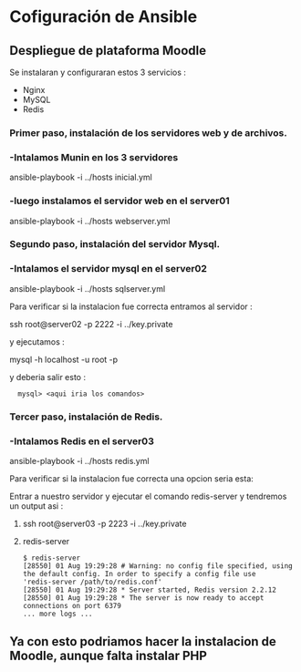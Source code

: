# Cofiguración de Ansible

## Despliegue de plataforma Moodle

Se instalaran  y configuraran estos  3 servicios : 
<ul>
  <li>Nginx</li>
  <li>MySQL</li>
  <li>Redis</li>
</ul>

<h3>Primer paso, instalación de los servidores web y de archivos.</h3>

### -Intalamos Munin en los 3 servidores

ansible-playbook -i ../hosts inicial.yml

### -luego instalamos el servidor web en el server01

ansible-playbook -i ../hosts webserver.yml

<h3>Segundo paso, instalación del servidor Mysql.</h3>

### -Intalamos el servidor mysql en el server02

ansible-playbook -i ../hosts sqlserver.yml

Para verificar si la instalacion fue correcta entramos al servidor : 

ssh root@server02 -p 2222 -i ../key.private

y ejecutamos : 

mysql -h localhost -u root -p

y deberia salir esto :

      mysql> <aqui iria los comandos>

<h3>Tercer paso, instalación de Redis.</h3>

### -Intalamos Redis en el server03

ansible-playbook -i ../hosts redis.yml

Para verificar si la instalacion fue correcta una opcion seria esta: 

Entrar a nuestro servidor y ejecutar el comando redis-server y tendremos un output asi :

1) ssh root@server03 -p 2223 -i ../key.private
2) redis-server

       $ redis-server
       [28550] 01 Aug 19:29:28 # Warning: no config file specified, using the default config. In order to specify a config file use            'redis-server /path/to/redis.conf'
       [28550] 01 Aug 19:29:28 * Server started, Redis version 2.2.12
       [28550] 01 Aug 19:29:28 * The server is now ready to accept connections on port 6379
       ... more logs ...


<h2>Ya con esto podriamos hacer la instalacion de Moodle, aunque falta instalar PHP </h2>










